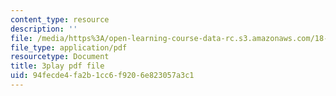 ```yaml
---
content_type: resource
description: ''
file: /media/https%3A/open-learning-course-data-rc.s3.amazonaws.com/18-02-multivariable-calculus-fall-2007/94fecde4fa2b1cc6f9206e823057a3c1_UZb9hZIAvL4.pdf
file_type: application/pdf
resourcetype: Document
title: 3play pdf file
uid: 94fecde4-fa2b-1cc6-f920-6e823057a3c1
---
```

